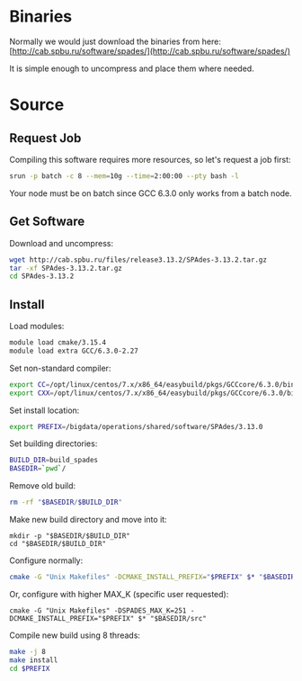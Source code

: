 # Binaries
Normally we would just download the binaries from here: [http://cab.spbu.ru/software/spades/](http://cab.spbu.ru/software/spades/)

It is simple enough to uncompress and place them where needed.

# Source
## Request Job
Compiling this software requires more resources, so let's request a job first:
```bash
srun -p batch -c 8 --mem=10g --time=2:00:00 --pty bash -l
```
Your node must be on batch since GCC 6.3.0 only works from a batch node.

## Get Software
Download and uncompress:
```bash
wget http://cab.spbu.ru/files/release3.13.2/SPAdes-3.13.2.tar.gz
tar -xf SPAdes-3.13.2.tar.gz
cd SPAdes-3.13.2
```

## Install
Load modules:
```bash
module load cmake/3.15.4
module load extra GCC/6.3.0-2.27
```

Set non-standard compiler:
```bash
export CC=/opt/linux/centos/7.x/x86_64/easybuild/pkgs/GCCcore/6.3.0/bin/gcc
export CXX=/opt/linux/centos/7.x/x86_64/easybuild/pkgs/GCCcore/6.3.0/bin/g++
```

Set install location:
```bash
export PREFIX=/bigdata/operations/shared/software/SPAdes/3.13.0
```

Set building directories:
```bash
BUILD_DIR=build_spades
BASEDIR=`pwd`/
```

Remove old build:
```bash
rm -rf "$BASEDIR/$BUILD_DIR"
```

Make new build directory and move into it:
```
mkdir -p "$BASEDIR/$BUILD_DIR"
cd "$BASEDIR/$BUILD_DIR"
```

Configure normally:
```bash
cmake -G "Unix Makefiles" -DCMAKE_INSTALL_PREFIX="$PREFIX" $* "$BASEDIR/src"
```

Or, configure with higher MAX_K (specific user requested):
```
cmake -G "Unix Makefiles" -DSPADES_MAX_K=251 -DCMAKE_INSTALL_PREFIX="$PREFIX" $* "$BASEDIR/src"
```

Compile new build using 8 threads:
```bash
make -j 8
make install
cd $PREFIX
```

